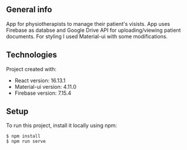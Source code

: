 ## General info
App for physiotherapists to manage their patient's visists.
App uses Firebase as databse and Google Drive API for uploading/viewing patient documents. For styling I used Material-ui with some modifications.

## Technologies
Project created with:
* React version: 16.13.1
* Material-ui version: 4.11.0
* Firebase version: 7.15.4

## Setup
To run this project, install it locally using npm:

```
$ npm install
$ npm run serve
```
